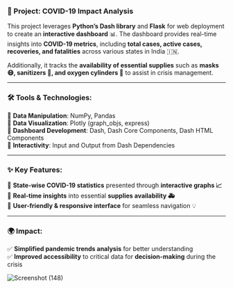 ### **🚀 Project: COVID-19 Impact Analysis**  

This project leverages **Python’s Dash library** and **Flask** for web deployment to create an **interactive dashboard** 📊. The dashboard provides real-time insights into **COVID-19 metrics**, including **total cases, active cases, recoveries, and fatalities** across various states in India 🇮🇳.  

Additionally, it tracks the **availability of essential supplies** such as **masks 😷, sanitizers 🧴, and oxygen cylinders 🏥** to assist in crisis management.  

---

### **🛠️ Tools & Technologies:**  
🔹 **Data Manipulation**: NumPy, Pandas  
🔹 **Data Visualization**: Plotly (graph_objs, express)  
🔹 **Dashboard Development**: Dash, Dash Core Components, Dash HTML Components  
🔹 **Interactivity**: Input and Output from Dash Dependencies  

---

### **✨ Key Features:**  
📌 **State-wise COVID-19 statistics** presented through **interactive graphs 📈**  
📌 **Real-time insights** into essential **supplies availability 🚑**  
📌 **User-friendly & responsive interface** for seamless navigation 💡  

---

### **🌍 Impact:**  
✅ **Simplified pandemic trends analysis** for better understanding  
✅ **Improved accessibility** to critical data for **decision-making** during the crisis  

![Screenshot (148)](https://github.com/user-attachments/assets/0eec9859-1082-4887-b7e2-6dd8641ce411)
